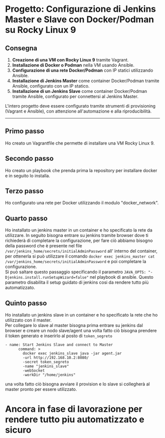 # Progetto: Configurazione di Jenkins Master e Slave con Docker/Podman su Rocky Linux 9

## Consegna

1. **Creazione di una VM con Rocky Linux 9** tramite Vagrant.
2. **Installazione di Docker o Podman** nella VM usando Ansible.
3. **Configurazione di una rete Docker/Podman** con IP statici utilizzando Ansible.
4. **Installazione di Jenkins Master** come container Docker/Podman tramite Ansible, configurato con un IP statico.
5. **Installazione di un Jenkins Slave** come container Docker/Podman tramite Ansible, configurato per connettersi al Jenkins Master.

L'intero progetto deve essere configurato tramite strumenti di provisioning (Vagrant e Ansible), con attenzione all'automazione e alla riproducibilità.

---

## Primo passo
Ho creato un Vagrantfile che permette di installare una VM Rocky Linux 9.

## Secondo passo
Ho creato un playbook che prenda prima la repository per installare docker e in seguito lo installa.


## Terzo passo
Ho configurato una rete per Docker utilizzando il modulo "docker_network".

## Quarto passo
Ho installato un jenkins master in un container e ho specificato la rete da utilizzare. In seguito bisogna entrare su jenkins tramite browser dove ti richiederà di completare la configurazione, per fare ciò abbiamo bisogno della password che è presente nel file `/var/jenkins_home/secrets/initialAdminPassword` all' interno del container, per ottenerla si può utilizzare il comando `docker exec jenkins_master cat /var/jenkins_home/secrets/initialAdminPassword` e poi completare la configurazione.  
Si può saltare questo passaggio specificando il parametro `JAVA_OPTS: "-Djenkins.install.runSetupWizard=false"` nel playbook di ansible. Questo parametro disabilita il setup guidato di jenkins cosi da rendere tutto più automatizzato.

## Quinto passo
Ho installato un jenkins slave in un container e ho specificato la rete che ho utilizzato con il master.  
Per collegare lo slave al master bisogna prima entrare su jenkins dal browser e creare un nodo slave/agent una volta fatto ciò bisogna prendere il token generato e inserirlo al posto di  `token_segreto`
``` 
- name: Start Jenkins Slave and connect to Master
      command: >
        docker exec jenkins_slave java -jar agent.jar
        -url http://192.168.10.2:8080/
        -secret token_segreto
        -name "jenkins_slave"
        -webSocket
        -workDir "/home/jenkins"
```
una volta fatto ciò bisogna avviare il provision e lo slave si collegherà al master pronto per essere utilizzato.
# Ancora in fase di lavorazione per rendere tutto piu automatizzato e sicuro
